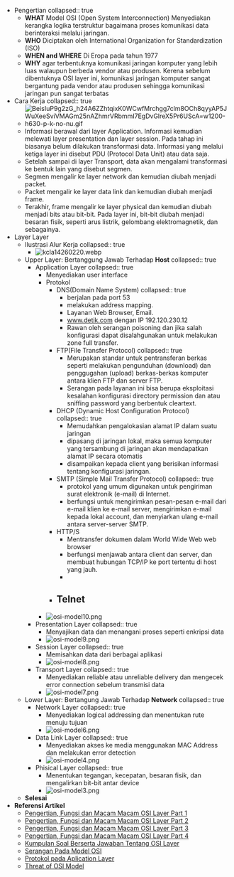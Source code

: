 - Pengertian
  collapsed:: true
	- **WHAT** Model OSI (Open System Interconnection) Menyediakan kerangka logika terstruktur bagaimana proses komunikasi data berinteraksi melalui jaringan.
	- **WHO** Diciptakan oleh International Organization for Standardization (ISO)
	- **WHEN and WHERE** Di Eropa pada tahun 1977
	- **WHY** agar terbentuknya komunikasi jaringan komputer yang lebih luas walaupun berbeda vendor atau produsen. Kerena sebelum dibentuknya OSI layer ini, komunikasi jaringan komputer sangat bergantung pada vendor atau produsen sehingga komunikasi jaringan pun sangat terbatas
- Cara Kerja
  collapsed:: true
	- ![BeisIuP9g2zG_h24A6ZZhtqixK0WCwfMrchgg7clm8OCh8qyyAP5JWuXeeSviVMAGm25nAZhmrVRbmmI7EgDvGlreX5Pr6UScA=w1200-h630-p-k-no-nu.gif](../assets/BeisIuP9g2zG_h24A6ZZhtqixK0WCwfMrchgg7clm8OCh8qyyAP5JWuXeeSviVMAGm25nAZhmrVRbmmI7EgDvGlreX5Pr6UScA=w1200-h630-p-k-no-nu_1649591926233_0.gif)
	- Informasi berawal dari layer Application. Informasi kemudian melewati layer presentation dan layer session. Pada tahap ini biasanya belum dilakukan transformasi data. Informasi yang melalui ketiga layer ini disebut PDU (Protocol Data Unit) atau data saja.
	- Setelah sampai di layer Transport, data akan mengalami transformasi ke bentuk lain yang disebut segmen.
	- Segmen mengalir ke layer network dan kemudian diubah menjadi packet.
	- Packet mengalir ke layer data link dan kemudian diubah menjadi frame.
	- Terakhir, frame mengalir ke layer physical dan kemudian diubah menjadi bits atau bit-bit. Pada layer ini, bit-bit diubah menjadi besaran fisik, seperti arus listrik, gelombang elektromagnetik, dan sebagainya.
- Layer Layer
	- Ilustrasi Alur Kerja
	  collapsed:: true
		- ![kcla14260220.webp](../assets/kcla14260220_1649593328195_0.webp)
	- Upper Layer: Bertanggung Jawab Terhadap **Host** <ins></ins>
	  collapsed:: true
		- Application Layer
		  collapsed:: true
			- Menyediakan user interface
			- Protokol
				- DNS(Domain Name System) 
				  collapsed:: true
					- berjalan pada port 53
					- melakukan address mapping.
					- Layanan Web Browser, Email.
					- www.detik.com dengan IP 192.120.230.12
					- Rawan oleh serangan poisoning dan jika salah konfigurasi dapat disalahgunakan untuk melakukan zone full transfer.
				- FTP(File Transfer Protocol) 
				  collapsed:: true
					- Merupakan standar untuk pentransferan berkas seperti melakukan pengunduhan (download) dan penggugahan (upload) berkas-berkas komputer antara klien FTP dan server FTP.
					- Serangan pada layanan ini bisa berupa eksploitasi kesalahan konfigurasi directory permission dan atau sniffing password yang berbentuk cleartext.
				- DHCP (Dynamic Host Configuration Protocol)  
				  collapsed:: true
					- Memudahkan pengalokasian alamat IP dalam suatu jaringan
					- dipasang di jaringan lokal, maka semua komputer yang tersambung di jaringan akan mendapatkan alamat IP secara otomatis
					- disampaikan kepada client yang berisikan informasi tentang konfigurasi jaringan.
				- SMTP (Simple Mail Transfer Protocol)
				  collapsed:: true
					- protokol yang umum digunakan untuk pengiriman surat elektronik (e-mail) di Internet.
					- berfungsi untuk mengirimkan pesan-pesan e-mail dari e-mail klien ke e-mail server, mengirimkan e-mail kepada lokal account, dan menyiarkan ulang e-mail antara server-server SMTP.
				- HTTP/S
					- Mentransfer dokumen dalam World Wide Web web browser
					- berfungsi menjawab antara client dan server, dan membuat hubungan TCP/IP ke port tertentu di host yang jauh.
					-
				- Telnet
					-
			- ![osi-model10.png](../assets/osi-model10_1649579311045_0.png)
		- Presentation Layer
		  collapsed:: true
			- Menyajikan data dan menangani proses seperti enkripsi data
			- ![osi-model9.png](../assets/osi-model9_1649592444046_0.png)
		- Session Layer
		  collapsed:: true
			- Memisahkan data dari berbagai aplikasi
			- ![osi-model8.png](../assets/osi-model8_1649592459662_0.png)
		- Transport Layer
		  collapsed:: true
			- Menyediakan reliable atau unreliable delivery dan mengecek error connection sebelum transmisi data
			- ![osi-model7.png](../assets/osi-model7_1649592553154_0.png)
	- Lower Layer: Bertangung Jawab Terhadap **Network**
	  collapsed:: true
		- Network Layer
		  collapsed:: true
			- Menyediakan logical addressing dan menentukan rute menuju tujuan
			- ![osi-model6.png](../assets/osi-model6_1649592614728_0.png)
		- Data Link Layer
		  collapsed:: true
			- Menyediakan akses ke media menggunakan MAC Address dan melakukan error detection
			- ![osi-model4.png](../assets/osi-model4_1649592624167_0.png)
		- Phisical Layer
		  collapsed:: true
			- Menentukan tegangan, kecepatan, besaran fisik, dan mengalirkan bit-bit antar device
			- ![osi-model3.png](../assets/osi-model3_1649592633963_0.png)
	- **Selesai**
- **Referensi Artikel**
	- [Pengertian, Fungsi dan Macam Macam OSI Layer Part 1](https://onlinelearning.binus.ac.id/computer-science/post/7-osi-layer)
	- [Pengertian, Fungsi dan Macam Macam OSI Layer Part 2](https://www.javatpoint.com/osi-model)
	- [Pengertian, Fungsi dan Macam Macam OSI Layer Part 3](https://www.sekawanmedia.co.id/blog/osi-layer/)
	- [Pengertian, Fungsi dan Macam Macam OSI Layer Part 4](https://www.nesabamedia.com/pengertian-osi-layer/)
	- [Kumpulan Soal Berserta Jawaban Tentang OSI Layer](https://seputarinfotech.blogspot.com/2021/03/contoh-soal-dan-jawaban-osi-layer.html)
	- [Serangan Pada Model OSI](https://akhmadkun.wordpress.com/2012/11/05/hacking-serangan-pada-model-osi/)
	- [Protokol pada Aplication Layer](http://lea.si.fti.unand.ac.id/2013/12/protocol-pada-application-layer/)
	- [Threat of OSI Model](https://training.nhlearninggroup.com/blog/7-layers-of-cybersecurity-threats-in-the-iso-osi-model)